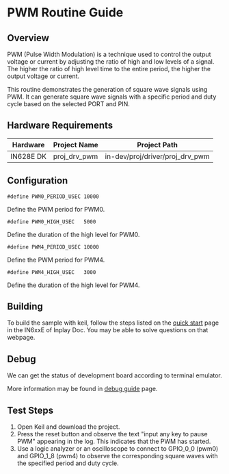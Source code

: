 # PWM Routine Guide

## Overview

PWM (Pulse Width Modulation) is a technique used to control the output voltage or current by adjusting the ratio of high and low levels of a signal. The higher the ratio of high level time to the entire period, the higher the output voltage or current.

This routine demonstrates the generation of square wave signals using PWM. It can generate square wave signals with a specific period and duty cycle based on the selected PORT and PIN.



## Hardware Requirements

| Hardware  | Project Name | Project Path                    |
| --------- | ------------ | ------------------------------- |
| IN628E DK | proj_drv_pwm | in-dev/proj/driver/proj_drv_pwm |



## Configuration

```
#define PWM0_PERIOD_USEC 10000    
```

Define the PWM period for PWM0.



```
#define PWM0_HIGH_USEC   5000 
```

Define the duration of the high level for PWM0.



```
#define PWM4_PERIOD_USEC 10000 
```

Define the PWM period for PWM4.



```
#define PWM4_HIGH_USEC   3000   
```

Define the duration of the high level for PWM4.



## Building

To build the sample with keil, follow the steps listed on the [quick start](https://inplay-inc.github.io/docs/in6xxe/quick-start.html) page in the IN6xxE  of Inplay Doc. You may be able to solve questions on that webpage.



## Debug

We can get the status of development board according to terminal emulator.

More information may be found in  [debug guide](https://inplay-inc.github.io/docs/in6xxe/samples/Debug-Guide) page.



## Test Steps

1. Open Keil and download the project.
2. Press the reset button and observe the text "input any key to pause PWM" appearing in the log. This indicates that the PWM has started.
3. Use a logic analyzer or an oscilloscope to connect to GPIO_0_0 (pwm0) and GPIO_1_8 (pwm4) to observe the corresponding square waves with the specified period and duty cycle.